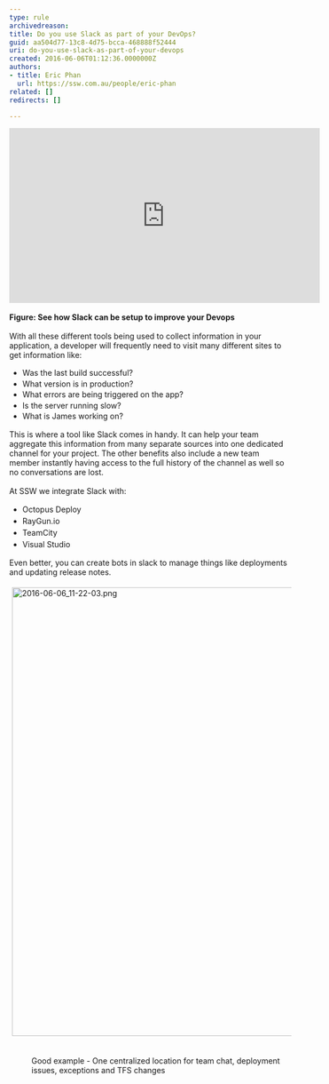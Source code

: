 ```yaml
---
type: rule
archivedreason: 
title: Do you use Slack as part of your DevOps?
guid: aa504d77-13c8-4d75-bcca-468888f52444
uri: do-you-use-slack-as-part-of-your-devops
created: 2016-06-06T01:12:36.0000000Z
authors:
- title: Eric Phan
  url: https://ssw.com.au/people/eric-phan
related: []
redirects: []

---
```



<div class="ms-rtestate-read ms-rte-embedcode ms-rte-embedil ms-rtestate-notify"><iframe width="560" height="315" src="https&#58;//www.youtube.com/embed/2biKJboCoE4" frameborder="0"></iframe>&#160;</div><div><strong>Figure&#58; See how Slack can be setup to improve your Devops</strong><br></div><div><br></div>With all these different tools being used to collect information in your application, a developer will frequently need to visit many different sites to get information like&#58;​<div><ul><li><span style="line-height&#58;19.5px;">Was the last build successful?<br></span></li><li><span style="line-height&#58;19.5px;">What version is in production?</span></li><li><span style="line-height&#58;19.5px;">What errors are being triggered on the app?</span></li><li><span style="line-height&#58;19.5px;">Is the server running slow?</span></li><li><span style="line-height&#58;19.5px;">What is James working on?</span></li></ul><div>This is where a tool like Slack comes in handy. It can help your team aggregate this information from many separate sources into one dedicated channel for your project. The other benefits also include a new team member instantly having access to the full history of the channel as well so no conversations are lost.</div></div><div><br></div><div>At SSW we integrate Slack with&#58;</div><div><ul><li><span style="line-height&#58;1.5em;">​​Octopus Deploy</span><br></li><li><span style="line-height&#58;1.5em;">RayGun.io&#160;</span></li><li><span style="line-height&#58;1.5em;">TeamCity</span></li><li><span style="line-height&#58;1.5em;">Visual Studio​​</span></li></ul><div>Even better, you can create bots in slack to manage things like deployments and updating release notes.</div></div><p class="ssw15-rteElement-P"><img src="/SiteAssets/do-you-use-slack-as-part-of-your-devops/2016-06-06_11-22-03.png" alt="2016-06-06_11-22-03.png" style="margin&#58;5px;width&#58;808px;" /><span style="color&#58;#555555;font-size&#58;0.9rem;font-weight&#58;bold;">​</span></p><dd class="ssw15-rteElement-FigureGood">​Good example - One centralized location for team chat, deployment issues, exceptions and TFS changes</dd>
<br><excerpt class='endintro'></excerpt><br>



